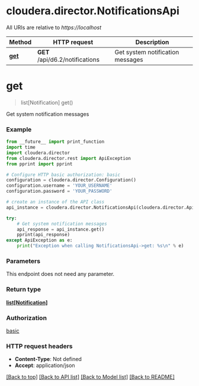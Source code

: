 # cloudera.director.NotificationsApi

All URIs are relative to *https://localhost*

Method | HTTP request | Description
------------- | ------------- | -------------
[**get**](NotificationsApi.md#get) | **GET** /api/d6.2/notifications | Get system notification messages


# **get**
> list[Notification] get()

Get system notification messages



### Example
```python
from __future__ import print_function
import time
import cloudera.director
from cloudera.director.rest import ApiException
from pprint import pprint

# Configure HTTP basic authorization: basic
configuration = cloudera.director.Configuration()
configuration.username = 'YOUR_USERNAME'
configuration.password = 'YOUR_PASSWORD'

# create an instance of the API class
api_instance = cloudera.director.NotificationsApi(cloudera.director.ApiClient(configuration))

try:
    # Get system notification messages
    api_response = api_instance.get()
    pprint(api_response)
except ApiException as e:
    print("Exception when calling NotificationsApi->get: %s\n" % e)
```

### Parameters
This endpoint does not need any parameter.

### Return type

[**list[Notification]**](Notification.md)

### Authorization

[basic](../README.md#basic)

### HTTP request headers

 - **Content-Type**: Not defined
 - **Accept**: application/json

[[Back to top]](#) [[Back to API list]](../README.md#documentation-for-api-endpoints) [[Back to Model list]](../README.md#documentation-for-models) [[Back to README]](../README.md)

